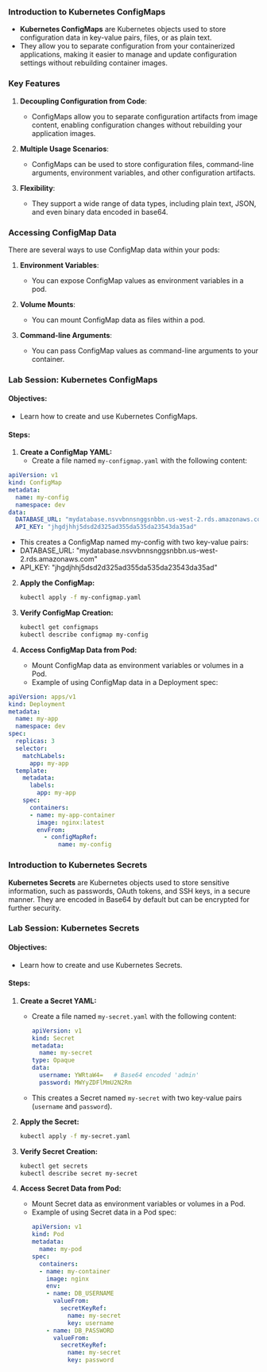 ### Introduction to Kubernetes ConfigMaps

- **Kubernetes ConfigMaps** are Kubernetes objects used to store configuration data in key-value pairs, files, or as plain text.
- They allow you to separate configuration from your containerized applications, making it easier to manage and update configuration settings without rebuilding container images.

### Key Features

1. **Decoupling Configuration from Code**:
   - ConfigMaps allow you to separate configuration artifacts from image content, enabling configuration changes without rebuilding your application images.

2. **Multiple Usage Scenarios**:
   - ConfigMaps can be used to store configuration files, command-line arguments, environment variables, and other configuration artifacts.

3. **Flexibility**:
   - They support a wide range of data types, including plain text, JSON, and even binary data encoded in base64.

### Accessing ConfigMap Data

There are several ways to use ConfigMap data within your pods:

1. **Environment Variables**:
   - You can expose ConfigMap values as environment variables in a pod.

2. **Volume Mounts**:
   - You can mount ConfigMap data as files within a pod.

3. **Command-line Arguments**:
   - You can pass ConfigMap values as command-line arguments to your container.

### Lab Session: Kubernetes ConfigMaps

#### Objectives:
- Learn how to create and use Kubernetes ConfigMaps.

#### Steps:

1. **Create a ConfigMap YAML:**
   - Create a file named `my-configmap.yaml` with the following content:
```yaml
apiVersion: v1
kind: ConfigMap
metadata:
  name: my-config
  namespace: dev
data:
  DATABASE_URL: "mydatabase.nsvvbnnsnggsnbbn.us-west-2.rds.amazonaws.com"
  API_KEY: "jhgdjhhj5dsd2d325ad355da535da23543da35ad"

```
   - This creates a ConfigMap named my-config with two key-value pairs:
- DATABASE_URL: "mydatabase.nsvvbnnsnggsnbbn.us-west-2.rds.amazonaws.com"
- API_KEY: "jhgdjhhj5dsd2d325ad355da535da23543da35ad"

2. **Apply the ConfigMap:**
   ```bash
   kubectl apply -f my-configmap.yaml
   ```

3. **Verify ConfigMap Creation:**
   ```bash
   kubectl get configmaps
   kubectl describe configmap my-config
   ```

4. **Access ConfigMap Data from Pod:**
   - Mount ConfigMap data as environment variables or volumes in a Pod.
   - Example of using ConfigMap data in a Deployment  spec:
```yaml
apiVersion: apps/v1
kind: Deployment
metadata:
  name: my-app
  namespace: dev
spec:
  replicas: 3
  selector:
    matchLabels:
      app: my-app
  template:
    metadata:
      labels:
        app: my-app
    spec:
      containers:
      - name: my-app-container
        image: nginx:latest
        envFrom:
          - configMapRef:
              name: my-config

```

### Introduction to Kubernetes Secrets

**Kubernetes Secrets** are Kubernetes objects used to store sensitive information, such as passwords, OAuth tokens, and SSH keys, in a secure manner. They are encoded in Base64 by default but can be encrypted for further security.

### Lab Session: Kubernetes Secrets

#### Objectives:
- Learn how to create and use Kubernetes Secrets.

#### Steps:

1. **Create a Secret YAML:**
   - Create a file named `my-secret.yaml` with the following content:
     ```yaml
     apiVersion: v1
     kind: Secret
     metadata:
       name: my-secret
     type: Opaque
     data:
       username: YWRtaW4=   # Base64 encoded 'admin'
       password: MWYyZDFlMmU2N2Rm
     ```
   - This creates a Secret named `my-secret` with two key-value pairs (`username` and `password`).

2. **Apply the Secret:**
   ```bash
   kubectl apply -f my-secret.yaml
   ```

3. **Verify Secret Creation:**
   ```bash
   kubectl get secrets
   kubectl describe secret my-secret
   ```

4. **Access Secret Data from Pod:**
   - Mount Secret data as environment variables or volumes in a Pod.
   - Example of using Secret data in a Pod spec:
     ```yaml
     apiVersion: v1
     kind: Pod
     metadata:
       name: my-pod
     spec:
       containers:
       - name: my-container
         image: nginx
         env:
         - name: DB_USERNAME
           valueFrom:
             secretKeyRef:
               name: my-secret
               key: username
         - name: DB_PASSWORD
           valueFrom:
             secretKeyRef:
               name: my-secret
               key: password
     ```
